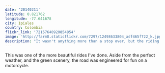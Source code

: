 ```yaml
---
date: '20140211'
latitude: 0.821762
longitude: -77.641678
city: Ipiales
country: Colombia
flickr_link: '72157640920854854'
image: 'http://farm8.staticflickr.com/7297/12498633804_adf465f722_k.jpg'
description: "It wasn't anything more than a stop over, but the riding was spectacular."
---
```


This was one of the more beautiful rides I've done. Aside from the perfect weather, and the green scenery, the road was engineered for fun on a motorcycle. 

